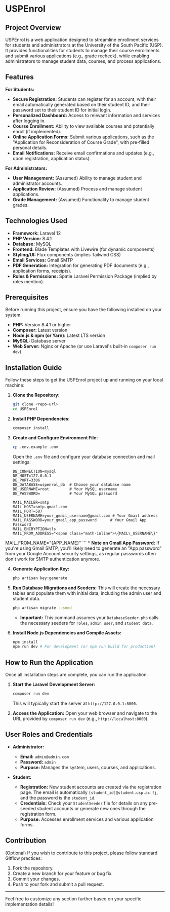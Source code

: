 # USPEnrol

## Project Overview

USPEnrol is a web application designed to streamline enrollment services for students and administrators at the University of the South Pacific (USP). It provides functionalities for students to manage their course enrollments and submit various applications (e.g., grade recheck), while enabling administrators to manage student data, courses, and process applications.

## Features

**For Students:**
* **Secure Registration:** Students can register for an account, with their email automatically generated based on their student ID, and their password set to their student ID for initial login.
* **Personalized Dashboard:** Access to relevant information and services after logging in.
* **Course Enrollment:** Ability to view available courses and potentially enroll (if implemented).
* **Online Application Forms:** Submit various applications, such as the "Application for Reconsideration of Course Grade", with pre-filled personal details.
* **Email Notifications:** Receive email confirmations and updates (e.g., upon registration, application status).

**For Administrators:**
* **User Management:** (Assumed) Ability to manage student and administrator accounts.
* **Application Review:** (Assumed) Process and manage student applications.
* **Grade Management:** (Assumed) Functionality to manage student grades.

## Technologies Used

* **Framework:** Laravel 12
* **PHP Version:** 8.4.1
* **Database:** MySQL
* **Frontend:** Blade Templates with Livewire (for dynamic components)
* **Styling/UI:** Flux components (implies Tailwind CSS)
* **Email Services:** Gmail SMTP
* **PDF Generation:** Integration for generating PDF documents (e.g., application forms, receipts).
* **Roles & Permissions:** Spatie Laravel Permission Package (implied by roles mention).

## Prerequisites

Before running this project, ensure you have the following installed on your system:

* **PHP:** Version 8.4.1 or higher
* **Composer:** Latest version
* **Node.js & npm (or Yarn):** Latest LTS version
* **MySQL:** Database server
* **Web Server:** Nginx or Apache (or use Laravel's built-in `composer run dev`)

## Installation Guide

Follow these steps to get the USPEnrol project up and running on your local machine:

1.  **Clone the Repository:**
    ```bash
    git clone <repo-url>
    cd USPEnrol
    ```

2.  **Install PHP Dependencies:**
    ```bash
    composer install
    ```

3.  **Create and Configure Environment File:**
    ```bash
    cp .env.example .env
    ```
    Open the `.env` file and configure your database connection and mail settings:
    ```dotenv
    DB_CONNECTION=mysql
    DB_HOST=127.0.0.1
    DB_PORT=3306
    DB_DATABASE=uspenrol_db  # Choose your database name
    DB_USERNAME=root         # Your MySQL username
    DB_PASSWORD=             # Your MySQL password

    MAIL_MAILER=smtp
    MAIL_HOST=smtp.gmail.com
    MAIL_PORT=587
    MAIL_USERNAME=your_gmail_username@gmail.com # Your Gmail address
    MAIL_PASSWORD=your_gmail_app_password      # Your Gmail App Password
    MAIL_ENCRYPTION=tls
    MAIL_FROM_ADDRESS="<span class="math-inline">\{MAIL\_USERNAME\}"
MAIL\_FROM\_NAME\="</span>{APP_NAME}"
    ```
    * **Note on Gmail App Password:** If you're using Gmail SMTP, you'll likely need to generate an "App password" from your Google Account security settings, as regular passwords often don't work for SMTP authentication anymore.

4.  **Generate Application Key:**
    ```bash
    php artisan key:generate
    ```

5.  **Run Database Migrations and Seeders:**
    This will create the necessary tables and populate them with initial data, including the admin user and student data.
    ```bash
    php artisan migrate --seed
    ```
    * **Important:** This command assumes your `DatabaseSeeder.php` calls the necessary seeders for `roles`, `admin user`, and `student data`.

6.  **Install Node.js Dependencies and Compile Assets:**
    ```bash
    npm install
    npm run dev # For development (or npm run build for production)
    ```

## How to Run the Application

Once all installation steps are complete, you can run the application:

1.  **Start the Laravel Development Server:**
    ```bash
    composer run dev
    ```
    This will typically start the server at `http://127.0.0.1:8000`.

2.  **Access the Application:**
    Open your web browser and navigate to the URL provided by `composer run dev` (e.g., `http://localhost:8000`).

## User Roles and Credentials

* **Administrator:**
    * **Email:** `admin@admin.com`
    * **Password:** `admin`
    * **Purpose:** Manages the system, users, courses, and applications.

* **Student:**
    * **Registration:** New student accounts are created via the registration page. The email is automatically `[student_id]@student.usp.ac.fj`, and the password is the `student_id`.
    * **Credentials:** Check your `StudentSeeder` file for details on any pre-seeded student accounts or generate new ones through the registration form.
    * **Purpose:** Accesses enrollment services and various application forms.

## Contribution

(Optional)
If you wish to contribute to this project, please follow standard Gitflow practices:
1.  Fork the repository.
2.  Create a new branch for your feature or bug fix.
3.  Commit your changes.
4.  Push to your fork and submit a pull request.

---

Feel free to customize any section further based on your specific implementation details!